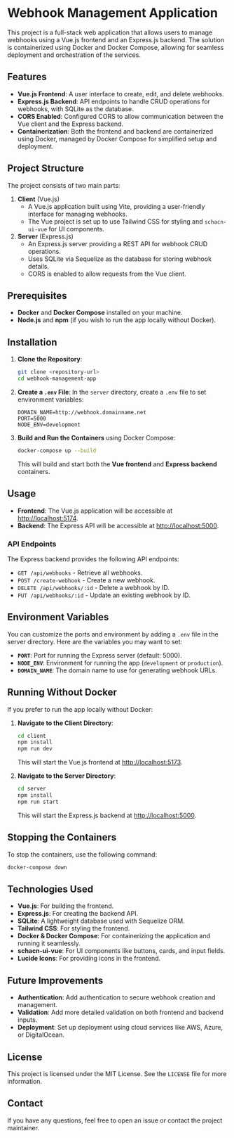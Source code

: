 
# Webhook Management Application

This project is a full-stack web application that allows users to manage webhooks using a Vue.js frontend and an Express.js backend. The solution is containerized using Docker and Docker Compose, allowing for seamless deployment and orchestration of the services.

## Features

- **Vue.js Frontend**: A user interface to create, edit, and delete webhooks.
- **Express.js Backend**: API endpoints to handle CRUD operations for webhooks, with SQLite as the database.
- **CORS Enabled**: Configured CORS to allow communication between the Vue client and the Express backend.
- **Containerization**: Both the frontend and backend are containerized using Docker, managed by Docker Compose for simplified setup and deployment.

## Project Structure

The project consists of two main parts:

1. **Client** (Vue.js)
   - A Vue.js application built using Vite, providing a user-friendly interface for managing webhooks.
   - The Vue project is set up to use Tailwind CSS for styling and `schacn-ui-vue` for UI components.
2. **Server** (Express.js)
   - An Express.js server providing a REST API for webhook CRUD operations.
   - Uses SQLite via Sequelize as the database for storing webhook details.
   - CORS is enabled to allow requests from the Vue client.

## Prerequisites

- **Docker** and **Docker Compose** installed on your machine.
- **Node.js** and **npm** (if you wish to run the app locally without Docker).

## Installation

1. **Clone the Repository**:

   ```bash
   git clone <repository-url>
   cd webhook-management-app
   ```
2. **Create a `.env` File**:
   In the `server` directory, create a `.env` file to set environment variables:

   ```
   DOMAIN_NAME=http://webhook.domainname.net
   PORT=5000
   NODE_ENV=development
   ```
3. **Build and Run the Containers** using Docker Compose:

   ```bash
   docker-compose up --build
   ```

   This will build and start both the **Vue frontend** and **Express backend** containers.

## Usage

- **Frontend**: The Vue.js application will be accessible at [http://localhost:5174](http://localhost:5174).
- **Backend**: The Express API will be accessible at [http://localhost:5000](http://localhost:5000).

### API Endpoints

The Express backend provides the following API endpoints:

- `GET /api/webhooks` - Retrieve all webhooks.
- `POST /create-webhook` - Create a new webhook.
- `DELETE /api/webhooks/:id` - Delete a webhook by ID.
- `PUT /api/webhooks/:id` - Update an existing webhook by ID.

## Environment Variables

You can customize the ports and environment by adding a `.env` file in the server directory. Here are the variables you may want to set:

- **`PORT`**: Port for running the Express server (default: 5000).
- **`NODE_ENV`**: Environment for running the app (`development` or `production`).
- **`DOMAIN_NAME`**: The domain name to use for generating webhook URLs.

## Running Without Docker

If you prefer to run the app locally without Docker:

1. **Navigate to the Client Directory**:

   ```bash
   cd client
   npm install
   npm run dev
   ```

   This will start the Vue.js frontend at [http://localhost:5173](http://localhost:5173).
2. **Navigate to the Server Directory**:

   ```bash
   cd server
   npm install
   npm run start
   ```

   This will start the Express.js backend at [http://localhost:5000](http://localhost:5000).

## Stopping the Containers

To stop the containers, use the following command:

```bash
docker-compose down
```

## Technologies Used

- **Vue.js**: For building the frontend.
- **Express.js**: For creating the backend API.
- **SQLite**: A lightweight database used with Sequelize ORM.
- **Tailwind CSS**: For styling the frontend.
- **Docker & Docker Compose**: For containerizing the application and running it seamlessly.
- **schacn-ui-vue**: For UI components like buttons, cards, and input fields.
- **Lucide Icons**: For providing icons in the frontend.

## Future Improvements

- **Authentication**: Add authentication to secure webhook creation and management.
- **Validation**: Add more detailed validation on both frontend and backend inputs.
- **Deployment**: Set up deployment using cloud services like AWS, Azure, or DigitalOcean.

## License

This project is licensed under the MIT License. See the `LICENSE` file for more information.

## Contact

If you have any questions, feel free to open an issue or contact the project maintainer.
